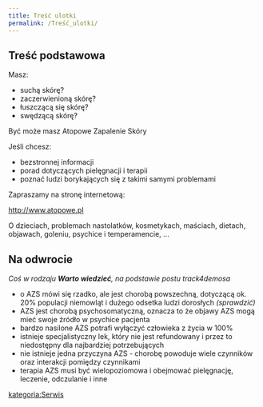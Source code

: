 ```yaml
---
title: Treść ulotki
permalink: /Treść_ulotki/
---
```


Treść podstawowa
----------------

Masz:

-   suchą skórę?
-   zaczerwienioną skórę?
-   łuszczącą się skórę?
-   swędzącą skórę?

Być może masz Atopowe Zapalenie Skóry

Jeśli chcesz:

-   bezstronnej informacji
-   porad dotyczących pielęgnacji i terapii
-   poznać ludzi borykających się z takimi samymi problemami

Zapraszamy na stronę internetową:

<http://www.atopowe.pl>

O dzieciach, problemach nastolatków, kosmetykach, maściach, dietach, objawach, goleniu, psychice i temperamencie, ...

Na odwrocie
-----------

*Coś w rodzaju **Warto wiedzieć**, na podstawie postu track4demosa*

-   o AZS mówi się rzadko, ale jest chorobą powszechną, dotyczącą ok. 20% populacji niemowląt i dużego odsetka ludzi dorosłych *(sprawdzić)*
-   AZS jest chorobą psychosomatyczną, oznacza to że objawy AZS mogą mieć swoje źródło w psychice pacjenta
-   bardzo nasilone AZS potrafi wyłączyć człowieka z życia w 100%
-   istnieje specjalistyczny lek, który nie jest refundowany i przez to niedostępny dla najbardziej potrzebujących
-   nie istnieje jedna przyczyna AZS - chorobę powoduje wiele czynników oraz interakcji pomiędzy czynnikami
-   terapia AZS musi być wielopoziomowa i obejmować pielęgnację, leczenie, odczulanie i inne

[kategoria:Serwis](/kategoria:Serwis "wikilink")